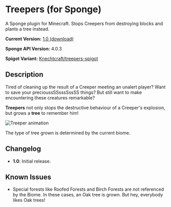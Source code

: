 # Treepers (for Sponge)
A Sponge plugin for Minecraft. Stops Creepers from destroying blocks and plants a tree instead.

**Current Version:** [1.0 (download)](https://raw.githubusercontent.com/Knechtcraft/treepers-sponge/develop/release/treepers-1.0.jar)

**Sponge API Version:** 4.0.3

**Spigot Variant:** [Knechtcraft/treepers-spigot](https://github.com/Knechtcraft/treepers-spigot)

## Description
Tired of cleaning up the result of a Creeper meeting an unalert player? Want to save your precioussSSsssSssSS things? But still want to make encountering these creatures remarkable?

**Treepers** not only stops the destructive behaviour of a Creeper's explosion, but grows a **tree** to remember him!

![Treeper animation](https://raw.githubusercontent.com/Knechtcraft/treepers-sponge/develop/anim.gif)

The type of tree grown is determined by the current biome. 

## Changelog
* **1.0**: Initial release.

## Known Issues
* Special forests like Roofed Forests and Birch Forests are not referenced by the Biome. In these cases, an Oak tree is grown. But hey, everybody likes Oak trees!
